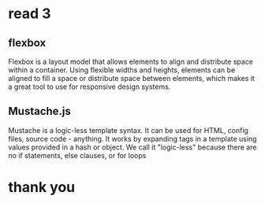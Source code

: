 # read 3

## flexbox

Flexbox is a layout model that allows elements to align and distribute space within a container. Using flexible widths and heights, elements can be aligned to fill a space or distribute space between elements, which makes it a great tool to use for responsive design systems.

## Mustache.js

Mustache is a logic-less template syntax. It can be used for HTML, config files, source code - anything. It works by expanding tags in a template using values provided in a hash or object. We call it "logic-less" because there are no if statements, else clauses, or for loops

# thank you